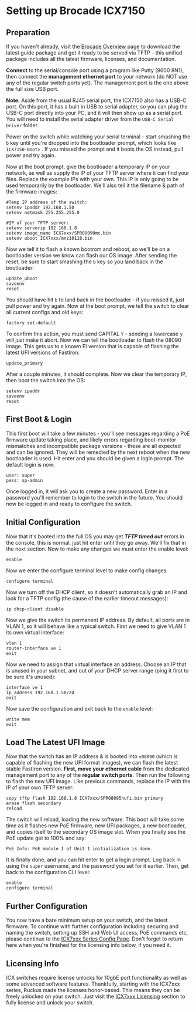 # Setting up Brocade ICX7150

## Preparation
If you haven't already, visit the [Brocade Overview](brocade-overview.md) page to download the latest guide package and get it ready to be served via TFTP - this unified package includes all the latest firmware, licenses, and documentation.  

**Connect** to the serial/console port using a program like Putty (9600 8N1), then connect the **management ethernet port** to your network (do NOT use any of the regular switch ports yet). The management port is the one above the full size USB port.

**Note:** Aside from the usual RJ45 serial port, the ICX7150 also has a USB-C port. On this port, it has a built in USB to serial adapter, so you can plug the USB-C port directly into your PC, and it will then show up as a serial port. You will need to install the serial adapter driver from the `USB-C Serial Driver` folder.

Power on the switch while watching your serial terminal - start smashing the `b` key until you're dropped into the bootloader prompt, which looks like `ICX7150-Boot>` . If you missed the prompt and it boots the OS instead, pull power and try again.

Now at the boot prompt, give the bootloader a temporary IP on your network, as well as supply the IP of your TFTP server where it can find your files. Replace the example IPs with your own. This IP is only going to be used temporarily by the bootloader. We'll also tell it the filename & path of the firmware images:

```
#Temp IP address of the switch:
setenv ipaddr 192.168.1.50
setenv netmask 255.255.255.0

#IP of your TFTP server:
setenv serverip 192.168.1.8
setenv image_name ICX7xxx/SPR08090mc.bin
setenv uboot ICX7xxx/mnz10118.bin
```
Now we tell it to flash a known bootrom and reboot, so we'll be on a bootloader version we know can flash our OS image. After sending the reset, be sure to start smashing the `b` key so you land back in the bootloader:
```
update_uboot
saveenv
reset
```
You should have hit `b` to land back in the bootloader - if you missed it, just pull power and try again. Now at the boot prompt, we tell the switch to clear all current configs and old keys:

```
factory set-default
```
To confirm this action, you must send CAPITAL `Y` - sending a lowercase `y` will just make it abort. Now we can tell the bootloader to flash the 08090 image. This gets us to a known FI version that is capable of flashing the latest UFI versions of FastIron:
```
update_primary
```
After a couple minutes, it should complete. Now we clear the temporary IP, then boot the switch into the OS:
```
setenv ipaddr
saveenv
reset
```
## First Boot & Login
This first boot will take a few minutes - you'll see messages regarding a PoE firmware update taking place, and likely errors regarding boot-monitor mismatches and incompatible package versions - these are all expected and can be ignored. They will be remedied by the next reboot when the new bootloader is used. Hit enter and you should be given a login prompt. The default login is now:
```
user: super
pass: sp-admin
```
Once logged in, it will ask you to create a new password. Enter in a password you'll remember to login to the switch in the future. You should now be logged in and ready to configure the switch.

## Initial Configuration
Now that it's booted into the full OS you may get ***TFTP timed out*** errors in the console, this is normal. just hit enter until they go away. We'll fix that in the next section. Now to make any changes we must enter the enable level:
```
enable
```
Now we enter the configure terminal level to make config changes:
```
configure terminal
```
Now we turn off the DHCP client, so it doesn't automatically grab an IP and look for a TFTP config (the cause of the earlier timeout messages):
```
ip dhcp-client disable
```
Now we give the switch its permanent IP address. By default, all ports are in VLAN 1, so it will behave like a typical switch. First we need to give VLAN 1 its own virtual interface:
```
vlan 1
router-interface ve 1
exit
```
Now we need to assign that virtual interface an address. Choose an IP that is unused in your subnet, and out of your DHCP server range (ping it first to be sure it's unused):
```
interface ve 1
ip address 192.168.1.50/24
exit
```
Now save the configuration and exit back to the `enable` level:
```
write mem
exit
```

## Load The Latest UFI Image

Now that the switch has an IP address & is booted into `v08090` (which is capable of flashing the new UFI format images), we can flash the latest stable FastIron version. **First, move your ethernet cable** from the dedicated management port to any of the **regular switch ports**. Then run the following to flash the new UFI image. Like previous commands, replace the IP with the IP of your own TFTP server:
```
copy tftp flash 192.168.1.8 ICX7xxx/SPR08095hufi.bin primary
erase flash secondary
reload
```

The switch will reload, loading the new software. This boot will take some time as it flashes new PoE firmware, new UFI packages, a new bootloader, and copies itself to the secondary OS image slot. When you finally see the PoE update get to 100% and say:
```
PoE Info: PoE module 1 of Unit 1 initialization is done.
```
It is finally done, and you can hit enter to get a login prompt. Log back in using the `super` username, and the password you set for it earlier. Then, get back to the configuration CLI level:
```
enable
configure terminal
```

## Further Configuration

You now have a bare minimum setup on your switch, and the latest firmware. To continue with further configuration including securing and naming the switch, setting up SSH and Web UI access, PoE commands etc, please continue to the  [ICX7xxx Series Config Page](icx7xxx-adv.md). Don't forget to return here when you're finished for the licensing info below, if you need it.

## Licensing Info
ICX switches require license unlocks for 10gbE port functionality as well as some advanced software features. Thankfully, starting with the ICX7xxx series, Ruckus made the licenses honor-based. This means they can be freely unlocked on your switch. Just visit the [ICX7xxx Licensing](7xxx.md) section to fully license and unlock your switch.